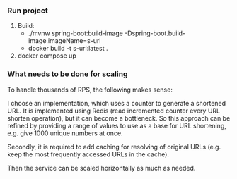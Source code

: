 ### Run project
1. Build:
    * ./mvnw spring-boot:build-image -Dspring-boot.build-image.imageName=s-url
    * docker build -t s-url:latest .
2. docker compose up

### What needs to be done for scaling
To handle thousands of RPS, the following makes sense:

I choose an implementation, which uses a counter to generate a shortened URL.
It is implemented using Redis (read incremented counter every URL shorten operation),
but it can become a bottleneck. So this approach can be refined by providing a range of values
to use as a base for URL shortening, e.g. give 1000 unique numbers at once.

Secondly, it is required to add caching for resolving of original URLs (e.g. keep the most
frequently accessed URLs in the cache).

Then the service can be scaled horizontally as much as needed.